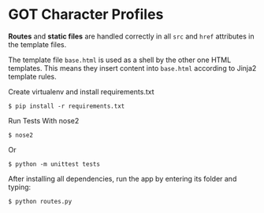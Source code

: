 # GOT Character Profiles

**Routes** and **static files** are handled correctly in all `src` and `href` attributes in the template files.

The template file `base.html` is used as a shell by the other one HTML templates. This means they insert content into `base.html` according to Jinja2 template rules.

Create virtualenv and install requirements.txt 

`$ pip install -r requirements.txt`

Run Tests With nose2

`$ nose2`

Or 

`$ python -m unittest tests`


After installing all dependencies, run the app by entering its folder and typing:

`$ python routes.py`
